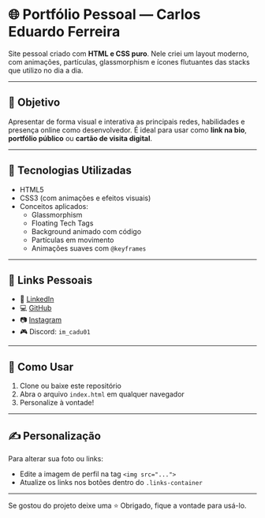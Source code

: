 # 🌐 Portfólio Pessoal — Carlos Eduardo Ferreira

Site pessoal criado com **HTML e CSS puro**. Nele criei um layout moderno, com animações, partículas, glassmorphism e ícones flutuantes das stacks que utilizo no dia a dia.

---

## 🎯 Objetivo

Apresentar de forma visual e interativa as principais redes, habilidades e presença online como desenvolvedor. É ideal para usar como **link na bio**, **portfólio público** ou **cartão de visita digital**.

---

## 📌 Tecnologias Utilizadas

- HTML5
- CSS3 (com animações e efeitos visuais)
- Conceitos aplicados:
  - Glassmorphism
  - Floating Tech Tags
  - Background animado com código
  - Partículas em movimento
  - Animações suaves com `@keyframes`

---

## 🔗 Links Pessoais

- 🔗 [LinkedIn](https://www.linkedin.com/in/carlos-eduardo-ferreira-132295200)
- 💻 [GitHub](https://github.com/Carloseduardo-dev)
- 📷 [Instagram](https://www.instagram.com/lm_caduu)
- 🎮 Discord: `im_cadu01`

---

## 🚀 Como Usar

1. Clone ou baixe este repositório
2. Abra o arquivo `index.html` em qualquer navegador
3. Personalize à vontade!

---

## ✍️ Personalização

Para alterar sua foto ou links:

- Edite a imagem de perfil na tag `<img src="...">`
- Atualize os links nos botões dentro do `.links-container`

---
Se gostou do projeto deixe uma ⭐ Obrigado, fique a vontade para usá-lo.

